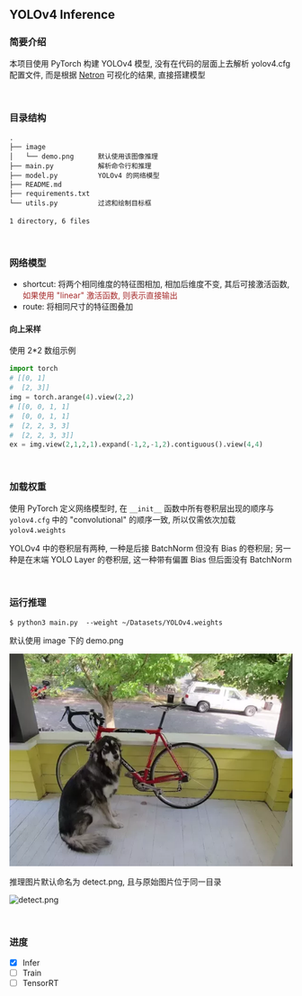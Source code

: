 ## YOLOv4 Inference
### 简要介绍

本项目使用 PyTorch 构建 YOLOv4 模型, 没有在代码的层面上去解析 yolov4.cfg 配置文件, 而是根据 [Netron](https://github.com/lutzroeder/netron) 可视化的结果, 直接搭建模型

<br>

### 目录结构

```
.
├── image
│   └── demo.png      默认使用该图像推理
├── main.py           解析命令行和推理
├── model.py          YOLOv4 的网络模型
├── README.md
├── requirements.txt
└── utils.py          过滤和绘制目标框

1 directory, 6 files
```

<br>

### 网络模型

- shortcut: 将两个相同维度的特征图相加, 相加后维度不变, 其后可接激活函数, <font color="brown">如果使用 "linear" 激活函数, 则表示直接输出</font>
- route: 将相同尺寸的特征图叠加

#### 向上采样

使用 2*2 数组示例

```python
import torch
# [[0, 1]
#  [2, 3]]
img = torch.arange(4).view(2,2)
# [[0, 0, 1, 1]
#  [0, 0, 1, 1]
#  [2, 2, 3, 3]
#  [2, 2, 3, 3]]
ex = img.view(2,1,2,1).expand(-1,2,-1,2).contiguous().view(4,4)
```

<br>

### 加载权重

使用 PyTorch 定义网络模型时, 在 `__init__` 函数中所有卷积层出现的顺序与 `yolov4.cfg` 中的 "convolutional" 的顺序一致, 所以仅需依次加载 `yolov4.weights` 



YOLOv4 中的卷积层有两种, 一种是后接 BatchNorm 但没有 Bias 的卷积层; 另一种是在末端 YOLO Layer 的卷积层, 这一种带有偏置 Bias 但后面没有 BatchNorm

<br>

### 运行推理

```shell
$ python3 main.py  --weight ~/Datasets/YOLOv4.weights
```

默认使用 image 下的 demo.png

![demo](image/demo.png)

推理图片默认命名为 detect.png, 且与原始图片位于同一目录

![detect.png](https://i.loli.net/2020/09/11/uzIJ7iso3GaY8UX.png)

<br>

### 进度

- [x] Infer
- [ ] Train
- [ ] TensorRT